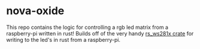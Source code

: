 # nova-oxide
This repo contains the logic for controlling a rgb led matrix from a raspberry-pi written in rust! Builds off of the very handy [rs_ws281x crate](https://crates.io/crates/rs_ws281x) for writing to the led's in rust from a raspberry-pi.
